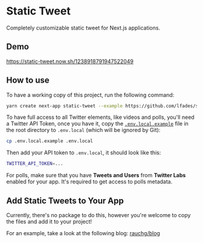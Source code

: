 # Static Tweet

Completely customizable static tweet for Next.js applications.

## Demo

https://static-tweet.now.sh/1238918791947522049

## How to use

To have a working copy of this project, run the following command:

```bash
yarn create next-app static-tweet --example https://github.com/lfades/static-tweet/tree/main
```

To have full access to all Twitter elements, like videos and polls, you'll need a Twitter API Token, once you have it, copy the [`.env.local.example`](.env.local.example) file in the root directory to `.env.local` (which will be ignored by Git):

```bash
cp .env.local.example .env.local
```

Then add your API token to `.env.local`, it should look like this:

```bash
TWITTER_API_TOKEN=...
```

For polls, make sure that you have **Tweets and Users** from **Twitter Labs** enabled for your app. It's required to get access to polls metadata.

## Add Static Tweets to Your App

Currently, there's no package to do this, however you're welcome to copy the files and add it to your project!

For an example, take a look at the following blog: [rauchg/blog](https://github.com/rauchg/blog/blob/master/pages/2020/2019-in-review.js)
